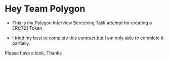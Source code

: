 # Hey Team Polygon

- This is my Polygon Interview Screening Task attempt for creating a ERC721 Token.

- I tried my best to complete this contract but I am only able to complete it partially.

Please have a look, 
Thanks 
